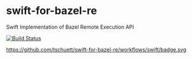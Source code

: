 # swift-for-bazel-re
Swift Implementation of Bazel Remote Execution API

[![Build Status](https://travis-ci.com/tschuett/swift-for-bazel-re.svg?branch=master)](https://travis-ci.com/tschuett/swift-for-bazel-re)

https://github.com/tschuett/swift-for-bazel-re/workflows/swift/badge.svg
